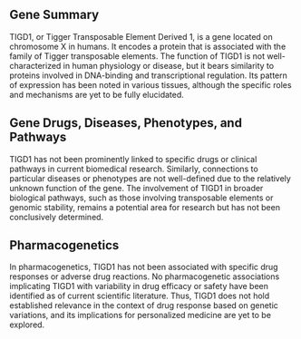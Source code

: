 ## Gene Summary
TIGD1, or Tigger Transposable Element Derived 1, is a gene located on chromosome X in humans. It encodes a protein that is associated with the family of Tigger transposable elements. The function of TIGD1 is not well-characterized in human physiology or disease, but it bears similarity to proteins involved in DNA-binding and transcriptional regulation. Its pattern of expression has been noted in various tissues, although the specific roles and mechanisms are yet to be fully elucidated.

## Gene Drugs, Diseases, Phenotypes, and Pathways
TIGD1 has not been prominently linked to specific drugs or clinical pathways in current biomedical research. Similarly, connections to particular diseases or phenotypes are not well-defined due to the relatively unknown function of the gene. The involvement of TIGD1 in broader biological pathways, such as those involving transposable elements or genomic stability, remains a potential area for research but has not been conclusively determined.

## Pharmacogenetics
In pharmacogenetics, TIGD1 has not been associated with specific drug responses or adverse drug reactions. No pharmacogenetic associations implicating TIGD1 with variability in drug efficacy or safety have been identified as of current scientific literature. Thus, TIGD1 does not hold established relevance in the context of drug response based on genetic variations, and its implications for personalized medicine are yet to be explored.